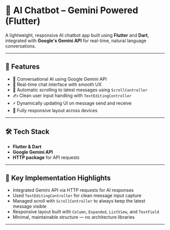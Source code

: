 # 🤖 AI Chatbot – Gemini Powered (Flutter)

A lightweight, responsive AI chatbot app built using **Flutter** and **Dart**, integrated with **Google's Gemini API** for real-time, natural language conversations.

---

## 🚀 Features

- 🤖 Conversational AI using Google Gemini API
- 💬 Real-time chat interface with smooth UX
- 🔄 Automatic scrolling to latest messages using `ScrollController`
- ✍️ Clean user input handling with `TextEditingController`
- ⚡ Dynamically updating UI on message send and receive
- 📱 Fully responsive layout across devices

---

## 🛠️ Tech Stack

- **Flutter & Dart**
- **Google Gemini API**
- **HTTP package** for API requests

---

## 🧪 Key Implementation Highlights

- Integrated Gemini API via HTTP requests for AI responses
- Used `TextEditingController` for clean message input capture
- Managed scroll with `ScrollController` to always keep the latest message visible
- Responsive layout built with `Column`, `Expanded`, `ListView`, and `TextField`
- Minimal, maintainable structure — no architecture libraries

---


